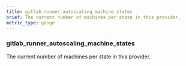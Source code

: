 ```yaml
---
title: gitlab_runner_autoscaling_machine_states
brief: The current number of machines per state in this provider.
metric_type: gauge
---
```

### gitlab_runner_autoscaling_machine_states

The current number of machines per state in this provider.